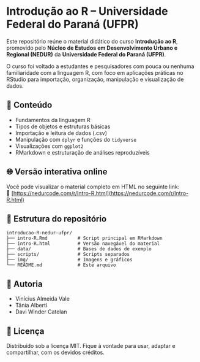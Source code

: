 
# Introdução ao R – Universidade Federal do Paraná (UFPR)

Este repositório reúne o material didático do curso **Introdução ao R**, promovido pelo **Núcleo de Estudos em Desenvolvimento Urbano e Regional (NEDUR)** da **Universidade Federal do Paraná (UFPR)**.

O curso foi voltado a estudantes e pesquisadores com pouca ou nenhuma familiaridade com a linguagem R, com foco em aplicações práticas no RStudio para importação, organização, manipulação e visualização de dados.

## 📘 Conteúdo

- Fundamentos da linguagem R
- Tipos de objetos e estruturas básicas
- Importação e leitura de dados (.csv)
- Manipulação com `dplyr` e funções do `tidyverse`
- Visualizações com `ggplot2`
- RMarkdown e estruturação de análises reproduzíveis

## 🌐 Versão interativa online

Você pode visualizar o material completo em HTML no seguinte link:  
🔗 [https://nedurcode.com/r/Intro-R.html](https://nedurcode.com/r/Intro-R.html)

## 📁 Estrutura do repositório

```
introducao-R-nedur-ufpr/
├── intro-R.Rmd           # Script principal em RMarkdown
├── intro-R.html          # Versão navegável do material
├── data/                 # Bases de dados de exemplo
├── scripts/              # Scripts separados
├── img/                  # Imagens e gráficos
└── README.md             # Este arquivo
```

## 👥 Autoria

- Vinícius Almeida Vale  
- Tânia Alberti  
- Davi Winder Catelan

## 📝 Licença

Distribuído sob a licença MIT. Fique à vontade para usar, adaptar e compartilhar, com os devidos créditos.

